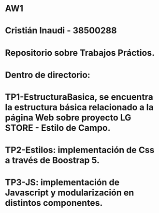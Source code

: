 # AW1
# Cristián Inaudi - 38500288
# Repositorio sobre Trabajos Práctios.
# Dentro de directorio:
  # TP1-EstructuraBasica, se encuentra la estructura básica relacionado a la página Web sobre proyecto LG STORE - Estilo de Campo.
  # TP2-Estilos: implementación de Css a través de Boostrap 5.
  # TP3-JS: implementación de Javascript y modularización en distintos componentes.
